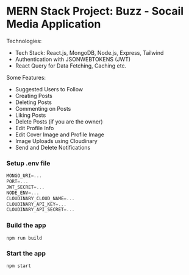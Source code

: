 # MERN Stack Project: Buzz - Socail Media Application

Technologies:

-  Tech Stack: React.js, MongoDB, Node.js, Express, Tailwind
-  Authentication with JSONWEBTOKENS (JWT)
-  React Query for Data Fetching, Caching etc.

Some Features: 
-  Suggested Users to Follow
-  Creating Posts
-  Deleting Posts
-  Commenting on Posts
-  Liking Posts
-  Delete Posts (if you are the owner)
-  Edit Profile Info
-  Edit Cover Image and Profile Image
-  Image Uploads using Cloudinary
-  Send and Delete Notifications 

### Setup .env file

```js
MONGO_URI=...
PORT=...
JWT_SECRET=...
NODE_ENV=...
CLOUDINARY_CLOUD_NAME=...
CLOUDINARY_API_KEY=...
CLOUDINARY_API_SECRET=...
```

### Build the app

```shell
npm run build
```

### Start the app

```shell
npm start
```